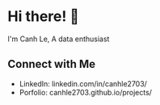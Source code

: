 # Hi there! 👋

I'm Canh Le, A data enthusiast

## Connect with Me

- LinkedIn: linkedin.com/in/canhle2703/
- Porfolio: canhle2703.github.io/projects/
